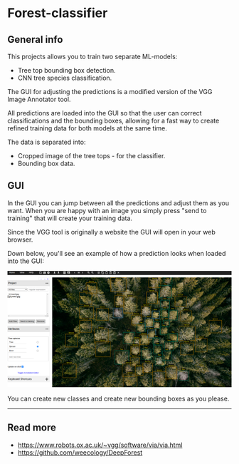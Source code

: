 # Forest-classifier

## General info
This projects allows you to train two separate ML-models:
* Tree top bounding box detection.
* CNN tree species classification.

The GUI for adjusting the predictions is a modified version of the 
VGG Image Annotator tool.

All predictions are loaded into the GUI so that the user can correct classifications
and the bounding boxes, allowing for a fast way to create refined training data for 
both models at the same time.

The data is separated into:
* Cropped image of the tree tops - for the classifier.
* Bounding box data.

## GUI
In the GUI you can jump between all the predictions and adjust them as you want.
When you are happy with an image you simply press "send to training" that will create your 
training data.

Since the VGG tool is originally a website the GUI will open in your web browser.

Down below, you'll see an example of how a prediction looks when loaded into the GUI:

![plot](./resources/star.png)

You can create new classes and create new bounding boxes as you please.

<hr>

## Read more
* https://www.robots.ox.ac.uk/~vgg/software/via/via.html
* https://github.com/weecology/DeepForest

